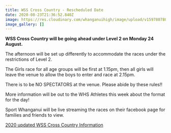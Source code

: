 ```yaml
---
title: WSS Cross Country - Rescheduled Date
date: 2020-08-23T21:36:52.840Z
image: https://res.cloudinary.com/whanganuihigh/image/upload/v1597807804/Events/117877692_3293202977406157_5490563319828554033_o.png
image_gallery: []
---
```

**WSS Cross Country will be going ahead under Level 2 on Monday 24 August.**


The afternoon will be set up differently to accommodate the races under the restrictions of Level 2.

The Girls race for all age groups will be first at 1.15pm, then all girls will leave the venue to allow the boys to enter and race at 2.15pm.

There is to be NO SPECTATORS at the venue. Please abide by these rules!!

More information will be out to the WHS Athletes this week about the format for the day!

Sport Whanganui will be live streaming the races on their facebook page for families and friends to view.

[2020 updated WSS Cross Country Information](https://res.cloudinary.com/whanganuihigh/image/upload/v1597874155/Events/2020-WSS-Cross-Country-Information-Sheet.pdf)